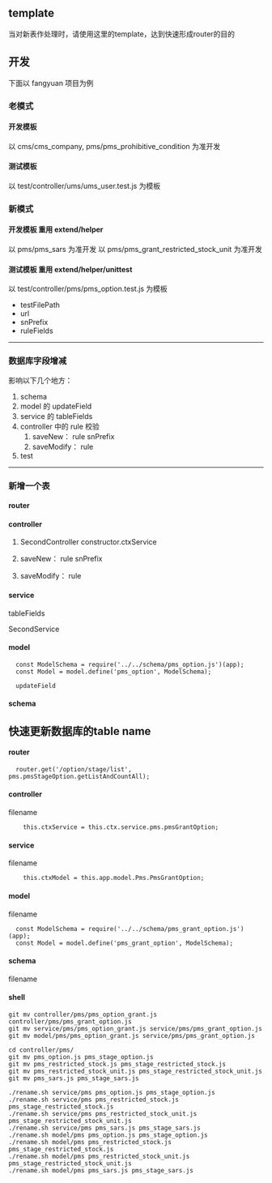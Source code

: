 
## template

当对新表作处理时，请使用这里的template，达到快速形成router的目的


## 开发

下面以 fangyuan 项目为例

### 老模式

#### 开发模板 

以 cms/cms_company, pms/pms_prohibitive_condition 为准开发

#### 测试模板 

以 test/controller/ums/ums_user.test.js 为模板

### 新模式

#### 开发模板 重用 extend/helper 

以 pms/pms_sars 为准开发
以 pms/pms_grant_restricted_stock_unit 为准开发

#### 测试模板 重用 extend/helper/unittest

以 test/controller/pms/pms_option.test.js 为模板

- testFilePath 
- url
- snPrefix
- ruleFields

---

### 数据库字段增减

影响以下几个地方：

1. schema 
2. model 的 updateField
3. service 的 tableFields
4. controller 中的 rule 校验
    1. saveNew：
      rule 
      snPrefix
    2. saveModify：
      rule
5. test
   
---

### 新增一个表

#### router

#### controller

1. SecondController
    constructor.ctxService

1. saveNew：
  rule 
  snPrefix

2. saveModify：
  rule
#### service

tableFields

SecondService

#### model

```
  const ModelSchema = require('../../schema/pms_option.js')(app);
  const Model = model.define('pms_option', ModelSchema);

  updateField
```

#### schema


## 快速更新数据库的table name

#### router

```
  router.get('/option/stage/list', pms.pmsStageOption.getListAndCountAll);
```
#### controller

filename

```
    this.ctxService = this.ctx.service.pms.pmsGrantOption;
```
#### service

filename

```
    this.ctxModel = this.app.model.Pms.PmsGrantOption;
```

#### model

filename

```
  const ModelSchema = require('../../schema/pms_grant_option.js')(app);
  const Model = model.define('pms_grant_option', ModelSchema);
```

#### schema

filename

#### shell

```
git mv controller/pms/pms_option_grant.js controller/pms/pms_grant_option.js
git mv service/pms/pms_option_grant.js service/pms/pms_grant_option.js
git mv model/pms/pms_option_grant.js service/pms/pms_grant_option.js
```

```
cd controller/pms/
git mv pms_option.js pms_stage_option.js
git mv pms_restricted_stock.js pms_stage_restricted_stock.js
git mv pms_restricted_stock_unit.js pms_stage_restricted_stock_unit.js
git mv pms_sars.js pms_stage_sars.js
```

```
./rename.sh service/pms pms_option.js pms_stage_option.js
./rename.sh service/pms pms_restricted_stock.js pms_stage_restricted_stock.js
./rename.sh service/pms pms_restricted_stock_unit.js pms_stage_restricted_stock_unit.js
./rename.sh service/pms pms_sars.js pms_stage_sars.js                        
./rename.sh model/pms pms_option.js pms_stage_option.js        
./rename.sh model/pms pms_restricted_stock.js pms_stage_restricted_stock.js
./rename.sh model/pms pms_restricted_stock_unit.js pms_stage_restricted_stock_unit.js
./rename.sh model/pms pms_sars.js pms_stage_sars.js
```